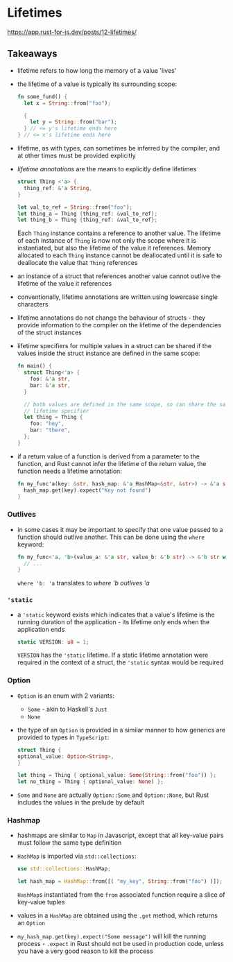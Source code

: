 # Lifetimes

https://app.rust-for-js.dev/posts/12-lifetimes/

## Takeaways

- lifetime refers to how long the memory of a value 'lives'
- the lifetime of a value is typically its surrounding scope:

  ```rust
  fn some_fund() {
    let x = String::from("foo");

    {
      let y = String::from("bar");
    } // <= y's lifetime ends here
  } // <= x's lifetime ends here
  ```

- lifetime, as with types, can sometimes be inferred by the compiler, and at
  other times must be provided explicitly
- _lifetime annotations_ are the means to explicitly define lifetimes

  ```rust
  struct Thing <'a> {
    thing_ref: &'a String,
  }

  let val_to_ref = String::from("foo");
  let thing_a = Thing {thing_ref: &val_to_ref};
  let thing_b = Thing {thing_ref: &val_to_ref};
  ```

  Each `Thing` instance contains a reference to another value. The lifetime of
  each instance of `Thing` is now not only the scope where it is instantiated,
  but also the lifetime of the value it references. Memory allocated to each
  `Thing` instance cannot be deallocated until it is safe to deallocate the
  value that `Thing` references

- an instance of a struct that references another value cannot outlive the
  lifetime of the value it references
- conventionally, lifetime annotations are written using lowercase single
  characters
- lifetime annotations do not change the behaviour of structs - they provide
  information to the compiler on the lifetime of the dependencies of the
  struct instances
- lifetime specifiers for multiple values in a struct can be shared if the
  values inside the struct instance are defined in the same scope:

  ```rust
  fn main() {
    struct Thing<'a> {
      foo: &'a str,
      bar: &'a str,
    }

    // both values are defined in the same scope, so can share the same
    // lifetime specifier
    let thing = Thing {
      foo: "hey",
      bar: "there",
    };
  }
  ```

- if a return value of a function is derived from a parameter to the function,
  and Rust cannot infer the lifetime of the return value, the function needs a
  lifetime annotation:

  ```rust
  fn my_func'a(key: &str, hash_map: &'a HashMap<&str, &str>) -> &'a str {
    hash_map.get(key).expect("Key not found")
  }
  ```

### Outlives

- in some cases it may be important to specify that one value passed to a
  function should outlive another. This can be done using the `where` keyword:

  ```rust
  fn my_func<'a, 'b>(value_a: &'a str, value_b: &'b str) -> &'b str where 'b: 'a', {
    // ...
  }
  ```

  `where 'b: 'a` translates to _where 'b outlives 'a_

### `'static`

- a `'static` keyword exists which indicates that a value's lifetime is the
  running duration of the application - its lifetime only ends when the
  application ends

  ```rust
  static VERSION: u8 = 1;
  ```

  `VERSION` has the `'static` lifetime. If a static lifetime annotation were
  required in the context of a struct, the `'static` syntax would be required

### Option

- `Option` is an enum with 2 variants:
  - `Some` - akin to Haskell's `Just`
  - `None`
- the type of an `Option` is provided in a similar manner to how generics are
  provided to types in `TypeScript`:

  ```rust
  struct Thing {
  optional_value: Option<String>,
  }

  let thing = Thing { optional_value: Some(String::from("foo")) };
  let no_thing = Thing { optional_value: None) };
  ```

- `Some` and `None` are actually `Option::Some` and `Option::None`, but Rust
  includes the values in the prelude by default

### Hashmap

- hashmaps are similar to `Map` in Javascript, except that all key-value pairs
  must follow the same type definition
- `HashMap` is imported via `std::collections`:

  ```rust
  use std::collections::HashMap;

  let hash_map = HashMap::from([( "my_key", String::from("foo") )]);
  ```

  `HashMap`s instantiated from the `from` associated function require a slice of
  key-value tuples

- values in a `HashMap` are obtained using the `.get` method, which returns an
  `Option`
- `my_hash_map.get(key).expect("Some message")` will kill the running process -
  `.expect` in Rust should not be used in production code, unless you have a
  very good reason to kill the process
